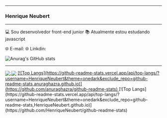 _____________________________________________
### Henrique Neubert
_____________________________________________

  💻 Sou desenvolvedor front-end junior
  📚 Atualmente estou estudando javascript
  
  🌐 E-mail:
  🌐 Linkdin:
   
 ![Anurag's GitHub stats](https://github-readme-stats.vercel.app/api?username=HenriqueNeubert&count_private=true&show_icons=true&theme=onedark&card_width=100&include_all_commits=true)
 _____________________________________________
   
   
<a href="https://github.com/anuraghazra/github-readme-stats">
  <img align="center" src="https://github-readme-stats.vercel.app/api/pin/?username=HenriqueNeubert&repo=github-readme-stats" />
</a>

  <img align="center" src="https://github-readme-stats.vercel.app/api/pin/?username=HenriqueNeubert&repo=convoychat" />

<a href="https://github.com/anuraghazra/convoychat">
 [![Top Langs](https://github-readme-stats.vercel.app/api/top-langs/?username=HenriqueNeubert&theme=onedark&exclude_repo=github-readme-stats,anuraghazra.github.io)](https://github.com/anuraghazra/github-readme-stats)
 </a>
  [![Top Langs](https://github-readme-stats.vercel.app/api/top-langs/?username=HenriqueNeubert&theme=onedark&exclude_repo=github-readme-stats,HenriqueNeubert.github.io)](https://github.com/HenriqueNeubert/github-readme-stats)






